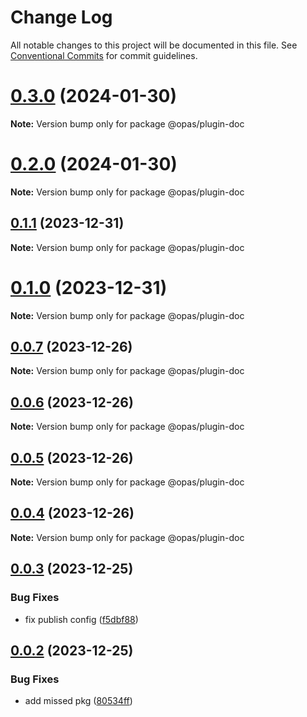 # Change Log

All notable changes to this project will be documented in this file.
See [Conventional Commits](https://conventionalcommits.org) for commit guidelines.

# [0.3.0](https://github.com/kagawagao/opas/compare/v0.2.0...v0.3.0) (2024-01-30)

**Note:** Version bump only for package @opas/plugin-doc





# [0.2.0](https://github.com/kagawagao/opas/compare/v0.1.1...v0.2.0) (2024-01-30)

**Note:** Version bump only for package @opas/plugin-doc





## [0.1.1](https://github.com/kagawagao/opas/compare/v0.1.0...v0.1.1) (2023-12-31)

**Note:** Version bump only for package @opas/plugin-doc





# [0.1.0](https://github.com/kagawagao/opas/compare/v0.0.7...v0.1.0) (2023-12-31)

**Note:** Version bump only for package @opas/plugin-doc





## [0.0.7](https://github.com/kagawagao/opas/compare/v0.0.6...v0.0.7) (2023-12-26)

**Note:** Version bump only for package @opas/plugin-doc





## [0.0.6](https://github.com/kagawagao/opas/compare/v0.0.5...v0.0.6) (2023-12-26)

**Note:** Version bump only for package @opas/plugin-doc





## [0.0.5](https://github.com/kagawagao/opas/compare/v0.0.4...v0.0.5) (2023-12-26)

**Note:** Version bump only for package @opas/plugin-doc





## [0.0.4](https://github.com/kagawagao/opas/compare/v0.0.3...v0.0.4) (2023-12-26)

**Note:** Version bump only for package @opas/plugin-doc





## [0.0.3](https://github.com/kagawagao/opas/compare/v0.0.2...v0.0.3) (2023-12-25)


### Bug Fixes

* fix publish config ([f5dbf88](https://github.com/kagawagao/opas/commit/f5dbf88593ff09fc9c07837985d7d248b6235d63))





## [0.0.2](https://github.com/kagawagao/opas/compare/v0.0.1...v0.0.2) (2023-12-25)


### Bug Fixes

* add missed pkg ([80534ff](https://github.com/kagawagao/opas/commit/80534ff2b9895545257ee7260fca515c5ca44b43))
